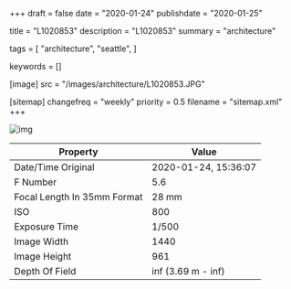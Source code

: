+++
draft = false
date = "2020-01-24"
publishdate = "2020-01-25"

title = "L1020853"
description = "L1020853"
summary = "architecture"

tags = [
    "architecture",
    "seattle",
]

keywords = []

[image]
    src = "/images/architecture/L1020853.JPG"

[sitemap]
    changefreq = "weekly"
    priority = 0.5
    filename = "sitemap.xml"
+++


![img](/images/architecture/L1020853.JPG)

Property | Value
---------|------
Date/Time Original              | 2020-01-24, 15:36:07
F Number                        | 5.6
Focal Length In 35mm Format     | 28 mm
ISO                             | 800
Exposure Time                   | 1/500
Image Width                     | 1440
Image Height                    | 961
Depth Of Field                  | inf (3.69 m - inf)
